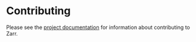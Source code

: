 Contributing
============

Please see the [project documentation](https://zarr.readthedocs.io/en/stable/contributing.html) for information about contributing to Zarr.

